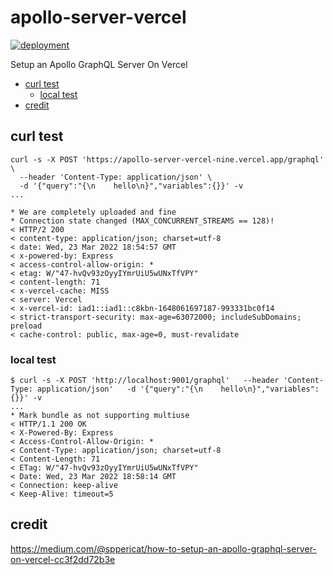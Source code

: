 # apollo-server-vercel <!-- omit in toc -->

[![deployment](https://img.shields.io/github/deployments/chenrui333/apollo-server-vercel/Production?label=vercel&style=flat-square)](https://github.com/chenrui333/apollo-server-vercel/deployments/activity_log?environment=Production)

Setup an Apollo GraphQL Server On Vercel

- [curl test](#curl-test)
  - [local test](#local-test)
- [credit](#credit)

## curl test

```
curl -s -X POST 'https://apollo-server-vercel-nine.vercel.app/graphql' \
  --header 'Content-Type: application/json' \
  -d '{"query":"{\n    hello\n}","variables":{}}' -v
...

* We are completely uploaded and fine
* Connection state changed (MAX_CONCURRENT_STREAMS == 128)!
< HTTP/2 200
< content-type: application/json; charset=utf-8
< date: Wed, 23 Mar 2022 18:54:57 GMT
< x-powered-by: Express
< access-control-allow-origin: *
< etag: W/"47-hvQv93zOyyIYmrUiU5wUNxTfVPY"
< content-length: 71
< x-vercel-cache: MISS
< server: Vercel
< x-vercel-id: iad1::iad1::c8kbn-1648061697187-993331bc0f14
< strict-transport-security: max-age=63072000; includeSubDomains; preload
< cache-control: public, max-age=0, must-revalidate
```

### local test

```
$ curl -s -X POST 'http://localhost:9001/graphql'   --header 'Content-Type: application/json'   -d '{"query":"{\n    hello\n}","variables":{}}' -v
...
* Mark bundle as not supporting multiuse
< HTTP/1.1 200 OK
< X-Powered-By: Express
< Access-Control-Allow-Origin: *
< Content-Type: application/json; charset=utf-8
< Content-Length: 71
< ETag: W/"47-hvQv93zOyyIYmrUiU5wUNxTfVPY"
< Date: Wed, 23 Mar 2022 18:58:14 GMT
< Connection: keep-alive
< Keep-Alive: timeout=5
```

## credit

https://medium.com/@sppericat/how-to-setup-an-apollo-graphql-server-on-vercel-cc3f2dd72b3e
